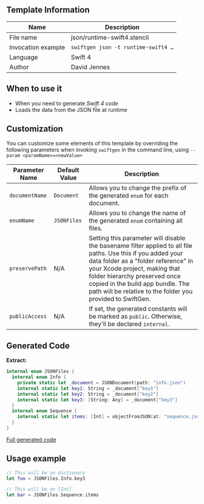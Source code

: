 ## Template Information

| Name      | Description       |
| --------- | ----------------- |
| File name | json/runtime-swift4.stencil |
| Invocation example | `swiftgen json -t runtime-swift4 …` |
| Language | Swift 4 |
| Author | David Jennes |

## When to use it

- When you need to generate *Swift 4* code
- Loads the data from the JSON file at runtime

## Customization

You can customize some elements of this template by overriding the following parameters when invoking `swiftgen` in the command line, using `--param <paramName>=<newValue>`

| Parameter Name | Default Value | Description |
| -------------- | ------------- | ----------- |
| `documentName` | `Document` | Allows you to change the prefix of the generated `enum` for each document. |
| `enumName` | `JSONFiles` | Allows you to change the name of the generated `enum` containing all files. |
| `preservePath` | N/A | Setting this parameter will disable the basename filter applied to all file paths. Use this if you added your data folder as a "folder reference" in your Xcode project, making that folder hierarchy preserved once copied in the build app bundle. The path will be relative to the folder you provided to SwiftGen. |
| `publicAccess` | N/A | If set, the generated constants will be marked as `public`. Otherwise, they'll be declared `internal`. |

## Generated Code

**Extract:**

```swift
internal enum JSONFiles {
  internal enum Info {
    private static let _document = JSONDocument(path: "info.json")
    internal static let key1: String = _document["key1"]
    internal static let key2: String = _document["key2"]
    internal static let key3: [String: Any] = _document["key3"]
  }
  internal enum Sequence {
    internal static let items: [Int] = objectFromJSON(at: "sequence.json")
  }
}
```

[Full generated code](https://github.com/SwiftGen/SwiftGen/blob/master/Tests/Fixtures/Generated/JSON/runtime-swift4-context-all.swift)

## Usage example

```swift
// This will be an dictionary
let foo = JSONFiles.Info.key3

// This will be an [Int]
let bar = JSONFiles.Sequence.items
```
